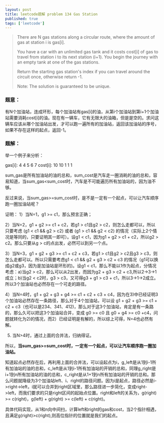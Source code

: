 ```yaml
---
layout: post
title: leetcode题解 problem 134 Gas Station
published: true
tags: ['leetcode']
---
```



> There are N gas stations along a circular route, where the amount of gas at station i is gas[i].
> 
> You have a car with an unlimited gas tank and it costs cost[i] of gas to travel from station i to its next station (i+1). You begin the journey with an empty tank at one of the gas stations.
> 
> Return the starting gas station's index if you can travel around the circuit once, otherwise return -1.
> 
> Note:
> The solution is guaranteed to be unique.

### 题意：

有N个加油站，连成环形，每个加油站有gas[i]的油，从第i个加油站到第i+1个加油站需要消耗cost[i]的油。现在有一辆车，它有无限大的油箱，但是是空的。求问这辆车应该从哪个加油站出发，才可以跑一遍所有的加油站，返回该加油站的序号，如果不存在这样的起点，返回-1。

### 题解：

举一个例子来分析：

gas[i]:  4 4 5 6 7   cost[i]: 10 10 1 1 1

sum_gas是所有加油站的油的总和，sum_cost是汽车走一圈消耗的油的总和，容易知道，当sum_gas<sum_cost时，汽车是不可能遍历所有加油站的，因为油不够。

反过来说，当sum_gas>=sum_cost时，是不是一定有一个起点，可以让汽车顺序跑一圈加油站呢？

证明：
1）当N=1，g1 >= c1，那么预言正确；

2）当N=2，g1 + g2 >= c1 + c2，若g1 > c1且g2 > c2，则怎么走都可以，所以只要考虑 (g1 < c1 && g2 > c2) 或者 (g1 > c1 && g2 < c2) 的情况（实际上2个情况是等同的，只要证明其一即可）。设g1 < c1，因为g1 + g2 > c1 + c2，所以g2 > c2。那么只要从g > c的点出发，必然可以到另一个点。

3）当N=3，g1 + g2 + g3 >= c1 + c2 + c3，若g1 > c1且g2 > c2且g3 > c3，则怎么走都可以。所以只需要考虑g1 < c1 && g2 + g3 > c2 + c3 的情况（g1可以换成g2或g3，因为是加油站是环形的)。设g1 < c1，那么不能以1作为起点，分情况考虑：a)当g2 > c2，那么可以从2出发，而因为g2 + g3 > c2 + c3,所以2->3->1成立；b)当g2 < c2时，g3 > c3，又可得g3 + g1 > c3 + c1，所以3->1->2成立。 所以3个加油站也必然存在一个可走的路径。

4）当N=4时，g1 + g2 + g3 + g4 >= c1 + c2 + c3 + c4，因为在3)中已经证明3个加油站必然存在一条路径，那么对于4个加油站，可以设 g1 + g2 + g3 >= c1 + c2 + c3（也可以是234、341、412)，那么对于这3个加油站，肯定是有一条路的，那么久可以把这3个加油站合并，变成 g0 >= c0 且 g0 + g4 >= c0 +c4，问题就转化为2)的情况，而2）已经证明是有解的，所以综上可得，N=4也必然有解。

5) 当N>4时，通过上面的合并法，归纳得证。

所以，**当sum_gas>=sum_cost时，一定有一个起点，可以让汽车顺序跑一圈加油站。**


知道起点必然存在后，再利用上面的合并法，可以设起点为i，g_left是从1到i-1所有加油站的油的总和，c_left是从1到i-1所有加油站的开销的总和，同理g_right是i+1到n所有加油站的油的总和，c_right是从1+1到n所有加油站的开销的总和。那么问题就降级为3个加油站left、i、right的路径问题。因为i是起点，路径必然是i->right->left，i就可以合并到right区域里，那么路径进一步简化，变成right->left，而我们要求的只是right区间的起始点位置。right和left的关系为，g(right) >= c(right)，g(left) + g(right) >= c(left) + c(right)。

具体代码实现，从1和n向中间扫，计算left和right的gas和cost，当2个指针相遇，且满足g(right)>c(right),则高位指针的位置就是我们的起点。